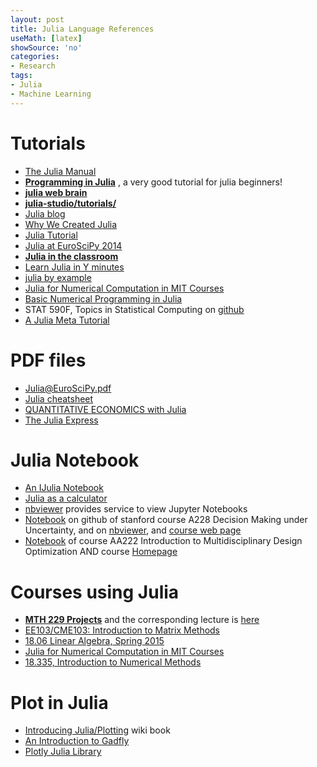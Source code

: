 ```yaml
---
layout: post
title: Julia Language References
useMath: [latex]
showSource: 'no'
categories:
- Research
tags:
- Julia
- Machine Learning
---
```


# Tutorials
 - [The Julia Manual][2]
 - [**Programming in Julia**][1] , a very good tutorial for julia beginners!
 - [**julia web brain**][11]
 - [**julia-studio/tutorials/**][21]
 - [Julia blog][18]
 - [Why We Created Julia][3]
 - [Julia Tutorial][4]
 - [Julia at EuroSciPy 2014][6]
 - [**Julia in the classroom**][12]
 - [Learn Julia in Y minutes][16]
 - [julia by example][23]
 - [Julia for Numerical Computation in MIT Courses][28]
 - [Basic Numerical Programming in Julia][29]
 - STAT 590F, Topics in Statistical Computing on [github][35]
 - [A Julia Meta Tutorial][36]
    
# PDF files
 - [Julia@EuroSciPy.pdf][7]
 - [Julia cheatsheet][15]
 - [QUANTITATIVE ECONOMICS with Julia][26]
 - [The Julia Express][27]

# Julia Notebook
 - [An IJulia Notebook][8]
 - [Julia as a calculator][9]
 - [nbviewer][20] provides service to view Jupyter Notebooks
 - [Notebook][30] on github  of stanford course A228 Decision Making under Uncertainty, and on [nbviewer][31], and [course web page][32]
 - [Notebook][33] of course AA222 Introduction to Multidisciplinary Design Optimization AND course [Homepage][34]
 
# Courses using Julia
 - [**MTH 229 Projects**][5] and the corresponding lecture is [here][10]
 - [EE103/CME103: Introduction to Matrix Methods][13]
 - [18.06 Linear Algebra, Spring 2015][14]
 - [Julia for Numerical Computation in MIT Courses][17]
 - [18.335, Introduction to Numerical Methods][19]

# Plot in Julia
 - [Introducing Julia/Plotting][25] wiki book
 - [An Introduction to Gadfly][24]
 - [Plotly Julia Library][22]    



[36]: http://www.datacommunitydc.org/blog/2013/07/a-julia-meta-tutorial
[35]: https://github.com/heike/stat590f
[34]: http://web.stanford.edu/class/aa222/#!index.md
[33]: http://nbviewer.ipython.org/github/sisl/aa222-notebook/tree/master/
[32]: http://web.stanford.edu/class/aa228/#!notebook.md
[31]: http://nbviewer.ipython.org/github/sisl/aa228-notebook/tree/master/
[30]: https://github.com/csukuangfj/aa228-notebook
[29]: http://homerreid.dyndns.org/teaching/18.330/JuliaProgramming.shtml
[28]: https://github.com/stevengj/julia-mit
[27]: http://bogumilkaminski.pl/files/julia_express.pdf
[26]: http://quant-econ.net/_static/pdfs/jl-quant-econ.pdf
[25]: http://en.wikibooks.org/wiki/Introducing_Julia/Plotting
[24]: http://nbviewer.ipython.org/github/john9631/JuliaDocs/blob/master/GadflyTutorial/GadflyTutorial.ipynb
[23]: http://www.scolvin.com/juliabyexample/
[1]: http://quant-econ.net/jl/learning_julia.html
[2]: http://julia.readthedocs.org/en/latest/manual/
[3]: http://julialang.org/blog/2012/02/why-we-created-julia/
[4]: http://nbviewer.ipython.org/github/JuliaX/JuliaTutorial/blob/master/JuliaTutorial.ipynb?create=1
[5]: http://mth229.github.io/
[6]: https://github.com/stevengj/Julia-EuroSciPy14
[7]: https://github.com/stevengj/Julia-EuroSciPy14/raw/master/Julia%40EuroSciPy.pdf
[8]: http://nbviewer.ipython.org/github/stevengj/Julia-EuroSciPy14/blob/master/Overview.ipynb
[9]: http://mth229.github.io/229-projects/calculator.ipynb
[10]: http://www.math.csi.cuny.edu/~maher/teaching/2015/spring/lab/
[11]: http://webbrain.com/brainpage/brain/ACDE39E6-DF33-9199-E760-3408978F6B7C
[12]: http://julialang.org/teaching/
[13]: http://stanford.edu/class/ee103/index.html
[14]: http://web.mit.edu/18.06/www/psets.shtml
[15]: http://math.mit.edu/~stevenj/Julia-cheatsheet.pdf
[16]: http://learnxinyminutes.com/docs/julia/
[17]: https://github.com/csukuangfj/julia-mit
[18]: http://julialang.org/blog/
[19]: http://math.mit.edu/~stevenj/18.335/
[20]: http://nbviewer.ipython.org/
[21]: http://forio.com/labs/julia-studio/tutorials/
[22]: https://plot.ly/julia/